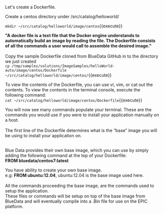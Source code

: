 
Let's create a Dockerfile. 

Create a centos directory under /src/catalog/helloworld/ 

`mkdir ~/src/catalog/helloworld/image/centos`{{execute}}


<strong>"A docker file is a text file that the Docker engine understands to automatically build an image by reading the file. The Dockerfile consists of all the commands a user would call to assemble the desired image."</strong><br>
<br>
Copy the sample Dockerfile cloned from BlueData GitHub in to the directory we just created<br>
`cp /tmp/samples/solutions/ImageSamples/helloWorld-auto/image/centos/Dockerfile  ~/src/catalog/helloworld/image/centos/`{{execute}}

To view the contents of the Dockerfile, you can use vi, vim, or cat out the contents. To view the contents in the terminal console, execute the following command:<br>
`cat ~/src/catalog/helloworld/image/centos/Dockerfile`{{execute}}

You will now see many commands populate your terminal. These are the commands you would use if you were to install your application manually on a host. <br>
<br>The first line of the Dockerfile determines what is the “base” image you will be using to install your application on. 

<br>Blue Data provides their own base image, which you can use by simply adding the following command at the top of your Dockerfile: 
<br><b>FROM bluedata/centos7:latest</b><br>

You have ability to create your own base image.<br>
e.g: <b>FROM ubuntu:12.04</b>, ubuntu:12.04 is the base image used here.
<br>
<br>
All the commands proceeding the base image, are the commands used to setup the application. 
<br>These files or commands will be setup on top of the base image from BlueData and will eventually compile into a .Bin file for use on the EPIC platform. 

